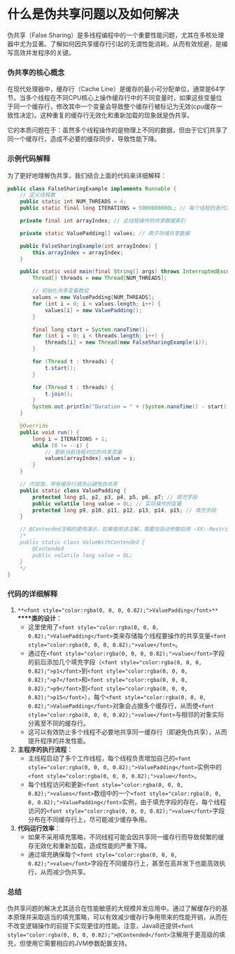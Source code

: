 # 什么是伪共享问题以及如何解决

<font style="color:rgba(0, 0, 0, 0.82);">伪共享（False Sharing）是多线程编程中的一个重要性能问题，尤其在多核处理器中尤为显著。了解如何因共享缓存行引起的无谓性能消耗，从而有效规避，是编写高效并发程序的关键。</font>

### <font style="color:rgba(0, 0, 0, 0.82);">伪共享的核心概念</font>
<font style="color:rgba(0, 0, 0, 0.82);">在现代处理器中，缓存行（Cache Line）是缓存的最小可分配单位，通常是64字节。当多个线程在不同CPU核心上操作缓存行中的不同变量时，如果这些变量位于同一个缓存行，修改其中一个变量会导致整个缓存行被标记为无效(cpu缓存一致性决定)。这种重复的缓存行无效化和重新加载的现象就是伪共享。</font>

<font style="color:rgba(0, 0, 0, 0.82);">它的本质问题在于：虽然多个线程操作的是物理上不同的数据，但由于它们共享了同一个缓存行，造成不必要的缓存同步，导致性能下降。</font>

### <font style="color:rgba(0, 0, 0, 0.82);">示例代码解释</font>
<font style="color:rgba(0, 0, 0, 0.82);">为了更好地理解伪共享，我们结合上面的代码来详细解释：</font>

```java
public class FalseSharingExample implements Runnable {  
    // 定义线程数  
    public static int NUM_THREADS = 4;  
    public static final long ITERATIONS = 5000000000L; // 每个线程的迭代次数  

    private final int arrayIndex; // 此线程操作的共享数据索引  

    private static ValuePadding[] values; // 用于存储共享数据  

    public FalseSharingExample(int arrayIndex) {  
        this.arrayIndex = arrayIndex;  
    }  

    public static void main(final String[] args) throws InterruptedException {  
        Thread[] threads = new Thread[NUM_THREADS];  

        // 初始化共享变量数组  
        values = new ValuePadding[NUM_THREADS];  
        for (int i = 0; i < values.length; i++) {  
            values[i] = new ValuePadding();  
        }  

        final long start = System.nanoTime();  
        for (int i = 0; i < threads.length; i++) {  
            threads[i] = new Thread(new FalseSharingExample(i));  
        }  

        for (Thread t : threads) {  
            t.start();  
        }  

        for (Thread t : threads) {  
            t.join();  
        }  
        System.out.println("Duration = " + (System.nanoTime() - start));  
    }  

    @Override  
    public void run() {  
        long i = ITERATIONS + 1;  
        while (0 != --i) {  
            // 更新当前线程对应的共享变量  
            values[arrayIndex].value = i;  
        }  
    }  

    // 内部类，带有缓存行填充以避免伪共享  
    public static class ValuePadding {  
        protected long p1, p2, p3, p4, p5, p6, p7; // 填充字段  
        public volatile long value = 0L; // 实际操作的变量  
        protected long p9, p10, p11, p12, p13, p14, p15; // 填充字段  
    }  

    // @Contended注释的使用演示，如果使用该注解，需要加启动参数启用 -XX:-RestrictContended  
    /*  
    public static class ValueWithContended {  
        @Contended  
        public volatile long value = 0L;  
    }  
    */  
}
```

### <font style="color:rgba(0, 0, 0, 0.82);">代码的详细解释</font>
1. `**<font style="color:rgba(0, 0, 0, 0.82);">ValuePadding</font>**`**<font style="color:rgba(0, 0, 0, 0.82);"> </font>****<font style="color:rgba(0, 0, 0, 0.82);">类的设计</font>**<font style="color:rgba(0, 0, 0, 0.82);">：</font>
    - <font style="color:rgba(0, 0, 0, 0.82);">这里使用了</font>`<font style="color:rgba(0, 0, 0, 0.82);">ValuePadding</font>`<font style="color:rgba(0, 0, 0, 0.82);">类来存储每个线程要操作的共享变量</font>`<font style="color:rgba(0, 0, 0, 0.82);">value</font>`<font style="color:rgba(0, 0, 0, 0.82);">。</font>
    - <font style="color:rgba(0, 0, 0, 0.82);">通过在</font>`<font style="color:rgba(0, 0, 0, 0.82);">value</font>`<font style="color:rgba(0, 0, 0, 0.82);">字段的前后添加几个填充字段（</font>`<font style="color:rgba(0, 0, 0, 0.82);">p1</font>`<font style="color:rgba(0, 0, 0, 0.82);">到</font>`<font style="color:rgba(0, 0, 0, 0.82);">p7</font>`<font style="color:rgba(0, 0, 0, 0.82);">和</font>`<font style="color:rgba(0, 0, 0, 0.82);">p9</font>`<font style="color:rgba(0, 0, 0, 0.82);">到</font>`<font style="color:rgba(0, 0, 0, 0.82);">p15</font>`<font style="color:rgba(0, 0, 0, 0.82);">），每个</font>`<font style="color:rgba(0, 0, 0, 0.82);">ValuePadding</font>`<font style="color:rgba(0, 0, 0, 0.82);">对象会占据多个缓存行，从而使</font>`<font style="color:rgba(0, 0, 0, 0.82);">value</font>`<font style="color:rgba(0, 0, 0, 0.82);">与相邻的对象实际分离至不同的缓存行。</font>
    - <font style="color:rgba(0, 0, 0, 0.82);">这可以有效防止多个线程不必要地共享同一缓存行（即避免伪共享），从而提升程序的并发性能。</font>
2. **<font style="color:rgba(0, 0, 0, 0.82);">主程序的执行流程</font>**<font style="color:rgba(0, 0, 0, 0.82);">：</font>
    - <font style="color:rgba(0, 0, 0, 0.82);">主线程启动了多个工作线程，每个线程负责增加自己的</font>`<font style="color:rgba(0, 0, 0, 0.82);">ValuePadding</font>`<font style="color:rgba(0, 0, 0, 0.82);">实例中的</font>`<font style="color:rgba(0, 0, 0, 0.82);">value</font>`<font style="color:rgba(0, 0, 0, 0.82);">。</font>
    - <font style="color:rgba(0, 0, 0, 0.82);">每个线程访问和更新</font>`<font style="color:rgba(0, 0, 0, 0.82);">values</font>`<font style="color:rgba(0, 0, 0, 0.82);">数组中的一个</font>`<font style="color:rgba(0, 0, 0, 0.82);">ValuePadding</font>`<font style="color:rgba(0, 0, 0, 0.82);">实例，由于填充字段的存在，每个线程访问的</font>`<font style="color:rgba(0, 0, 0, 0.82);">value</font>`<font style="color:rgba(0, 0, 0, 0.82);">字段分布在不同缓存行上，尽可能减少缓存争用。</font>
3. **<font style="color:rgba(0, 0, 0, 0.82);">代码运行效率</font>**<font style="color:rgba(0, 0, 0, 0.82);">：</font>
    - <font style="color:rgba(0, 0, 0, 0.82);">如果不采用填充策略，不同线程可能会因共享同一缓存行而导致频繁的缓存无效化和重新加载，造成性能的严重下降。</font>
    - <font style="color:rgba(0, 0, 0, 0.82);">通过填充确保每个</font>`<font style="color:rgba(0, 0, 0, 0.82);">value</font>`<font style="color:rgba(0, 0, 0, 0.82);">字段在不同缓存行上，甚至在高并发下也能高效执行，从而减少伪共享。</font>

### <font style="color:rgba(0, 0, 0, 0.82);">总结</font>
<font style="color:rgba(0, 0, 0, 0.82);">伪共享问题的解决尤其适合在性能敏感的大规模并发应用中。通过了解缓存行的基本原理并采取适当的填充策略，可以有效减少缓存行争用带来的性能开销，从而在不改变逻辑操作的前提下实现更佳的性能。注意，Java8还提供</font>`<font style="color:rgba(0, 0, 0, 0.82);">@Contended</font>`<font style="color:rgba(0, 0, 0, 0.82);">注解用于更高级的填充，但使用它需要相应的JVM参数配置支持。</font>

